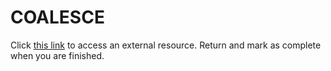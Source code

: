 # COALESCE

Click [this link](http://www.postgresqltutorial.com/postgresql-coalesce/) to access an external resource. Return and mark as complete when you are finished.
